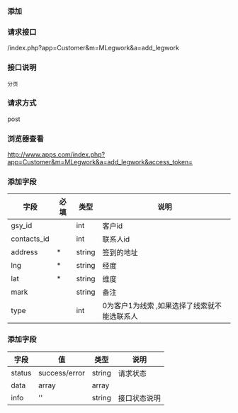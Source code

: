 ### **添加**

### **请求接口**
/index.php?app=Customer&m=MLegwork&a=add_legwork

### **接口说明**
`分页`

### **请求方式**
post

### **浏览器查看**
http://www.apps.com/index.php?app=Customer&m=MLegwork&a=add_legwork&access_token=




### **添加字段**
|字段       |必填            |类型     |说明       |
| --------- |--------      |-------- |--------   |   
|gsy_id     |              |int      | 客户id    |
|contacts_id|              | int     | 联系人id   |
|address    |  *           | string  | 签到的地址 |
|lng        |  *           | string  |经度       |
|lat        |  *           | string  | 维度      |
|mark       |              | string  | 备注      |
|type       |              | int  | 0为客户1为线索 ,如果选择了线索就不能选联系人      |

### **添加字段**
|字段       |值             |类型    |说明           |
| --------- |--------      |--------|--------       |
|status     |success/error |string |请求状态         |
|data       |array         |array  | |
|info       | '' | string | 接口状态说明  |